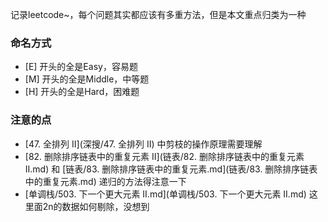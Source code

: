 记录leetcode~，每个问题其实都应该有多重方法，但是本文重点归类为一种

### 命名方式

- [E] 开头的全是Easy，容易题
- [M] 开头的全是Middle，中等题
- [H] 开头的全是Hard，困难题

### 注意的点

- [47. 全排列 II](深搜/47. 全排列 II) 中剪枝的操作原理需要理解
- [82. 删除排序链表中的重复元素 II](链表/82. 删除排序链表中的重复元素 II.md)  和 [链表/83. 删除排序链表中的重复元素.md](链表/83. 删除排序链表中的重复元素.md)  递归的方法得注意一下
- [单调栈/503. 下一个更大元素 II.md](单调栈/503. 下一个更大元素 II.md) 这里面2n的数据如何剔除，没想到

